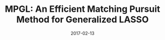 ---
title: "MPGL: An Efficient Matching Pursuit Method for Generalized LASSO"
collection: conferences
permalink: /publication/MPGL
date: 2017-02-13
year: "2017"
venue: "AAAI"
city: 
state: ""
thumbnail: "Discrimination.png"
teaser :
authors: "Dong Gong, Mingkui Tan, Yanning Zhang, Anton van den Hengel, Qinfeng Shi"
bibtex: MPGL.txt
uri: MPGL.pdf
arxiv: 
project: 
source: https://github.com/donggong1/mpgl
poster: 
data:
---